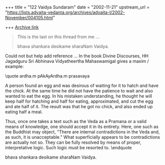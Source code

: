 +++
title = "122 Vaidya Sundaram"
date = "2002-11-21"
upstream_url = "https://lists.advaita-vedanta.org/archives/advaita-l/2002-November/004105.html"

+++
[Archive link](https://lists.advaita-vedanta.org/archives/advaita-l/2002-November/004105.html)

> This is the last on this thread from me ...
>
> bhava shankara desikame sharaNam
> Vaidya.

Could not but help add reference ... In the book Divine Discourses, HH
Jagadguru Sri Abhinava Vidyatheertha Mahaswamigal gives a maxim / example:

\\quote
ardha.m pAkAyArdha.m prasavaya

A person found an egg and was desirous of waiting for it to hatch and have
the chick. At the same time he did not have the patience to wait and also
wanted to eat the egg. In his mistaken understanding, he thought he will
keep half for hatching and half for eating, approximated, and cut the egg
and ate half of it. The result was that he got no chick, and also ended up
eating half a meal.

Thus, once one takes a text such as the Veda as a Pramana or a valid means
of knowledge, one should accept it in its entirety. Here, one such as the
Buddhist may object, "There are internal contradictions in the Veda and, as
such, it is unacceptable." What superficially appears to be contradictions
are actually not so. They can be fully resolved by means of proper,
interpretative logic. Such logic must be resorted to.
\\endquote

bhava shankara desikame sharaNam
Vaidya.


